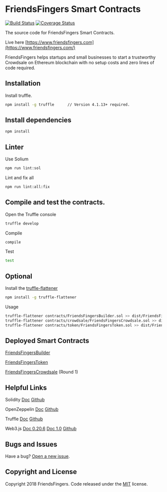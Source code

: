 # FriendsFingers Smart Contracts

[![Build Status](https://travis-ci.org/FriendsFingers/friendsfingers-smartcontracts.svg?branch=master)](https://travis-ci.org/FriendsFingers/friendsfingers-smartcontracts)
[![Coverage Status](https://coveralls.io/repos/github/friendsfingers/friendsfingers-smartcontracts/badge.svg?branch=master)](https://coveralls.io/github/friendsfingers/friendsfingers-smartcontracts?branch=master)

The source code for FriendsFingers Smart Contracts. 
 
Live here [https://www.friendsfingers.com](https://www.friendsfingers.com/)

FriendsFingers helps startups and small businesses to start a trustworthy Crowdsale on Ethereum blockchain with no setup costs and zero lines of code required. 


 
## Installation


Install truffle.

```bash
npm install -g truffle      // Version 4.1.13+ required.
```



## Install dependencies


```bash
npm install
```



## Linter


Use Solium

```bash
npm run lint:sol
```

Lint and fix all

```bash
npm run lint:all:fix
```



## Compile and test the contracts.
 

Open the Truffle console

```bash
truffle develop
```

Compile 

```bash
compile 
```

Test

```bash
test
```



## Optional

Install the [truffle-flattener](https://github.com/alcuadrado/truffle-flattener)

```bash
npm install -g truffle-flattener
```
 
Usage 
 
```bash
truffle-flattener contracts/FriendsFingersBuilder.sol >> dist/FriendsFingersBuilder.sol
truffle-flattener contracts/crowdsale/FriendsFingersCrowdsale.sol >> dist/FriendsFingersCrowdsale.sol
truffle-flattener contracts/token/FriendsFingersToken.sol >> dist/FriendsFingersToken.sol  
```


## Deployed Smart Contracts

[FriendsFingersBuilder](https://etherscan.io/address/0xf01eab46ade80e599209681a5aaa13260ae8735c) 

[FriendsFingersToken](https://etherscan.io/token/0x3e47d6d9c8c458302ee5aec3f0ae6df9b3ad8f2f)

[FriendsFingersCrowdsale](https://etherscan.io/address/0xa5f5f3803f6174c94f71419834ab91dd2eb7963a) (Round 1) 



## Helpful Links
 
Solidity [Doc](https://solidity.readthedocs.io) [Github](https://solidity.readthedocs.io)

OpenZeppelin [Doc](https://openzeppelin.org/api/docs/open-zeppelin.html) [Github](https://github.com/OpenZeppelin)

Truffle [Doc](http://truffleframework.com/docs) [Github](https://github.com/trufflesuite/truffle)

Web3.js [Doc 0.20.6](https://github.com/ethereum/wiki/wiki/JavaScript-API) [Doc 1.0](http://web3js.readthedocs.io/en/1.0) [Github](https://github.com/ethereum/web3.js)



## Bugs and Issues

Have a bug? [Open a new issue](https://github.com/FriendsFingers/friendsfingers-smartcontracts/issues).



## Copyright and License

Copyright 2018 FriendsFingers. Code released under the [MIT](https://github.com/friendsfingers/friendsfingers-smartcontracts/blob/master/LICENSE) license.
